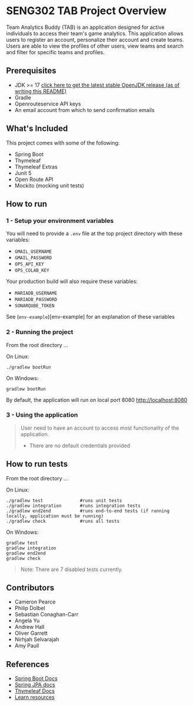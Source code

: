 # SENG302 TAB Project Overview
Team Analytics Buddy (TAB) is an application designed for active individuals to access their team's game analytics. This application allows users to register an account, personalize their account and create teams. Users are able to view the profiles of other users, view teams and search and filter for specific teams and profiles. 

## Prerequisites
- JDK >= 17 [click here to get the latest stable OpenJDK release (as of writing this README)](https://jdk.java.net/18/)
- Gradle
- Openrouteservice API keys
- An email account from which to send confirmation emails

## What's Included
This project comes with some of the following:

- Spring Boot
- Thymeleaf
- Thymeleaf Extras
- Junit 5
- Open Route API
- Mockito (mocking unit tests)

## How to run
### 1 - Setup your environment variables
You will need to provide a `.env` file at the top project directory with these variables:
- `GMAIL_USERNAME`
- `GMAIL_PASSWORD`
- `OPS_API_KEY`
- `OPS_COLAB_KEY`

Your production build will also require these variables:
- `MARIADB_USERNAME`
- `MARIADB_PASSWORD`
- `SONARQUBE_TOKEN`

See (`env-example`)[env-example] for an explanation of these variables

### 2 - Running the project
From the root directory ...

On Linux:
```
./gradlew bootRun
```

On Windows:
```
gradlew bootRun
```
 

By default, the application will run on local port 8080 [http://localhost:8080](http://localhost:8080)

### 3 - Using the application
> User need to have an account to access most functionality of the application.
> - There are no default credentials provided
> 

## How to run tests
From the root directory ...

On Linux:
```
./gradlew test              #runs unit tests
./gradlew integration       #runs integration tests
./gradlew end2end           #runs end-to-end tests (if running locally, application must be running)
./gradlew check             #runs all tests
```


On Windows:
```
gradlew test
gradlew integration
gradlew end2end
gradlew check
```
>Note: There are 7 disabled tests currently. 

## Contributors
- Cameron Pearce
- Philip Dolbel
- Sebastian Conaghan-Carr
- Angela Yu
- Andrew Hall
- Oliver Garrett
- Nirhjah Selvarajah
- Amy Paull

## References

- [Spring Boot Docs](https://docs.spring.io/spring-boot/docs/current/reference/htmlsingle/)
- [Spring JPA docs](https://docs.spring.io/spring-data/jpa/docs/current/reference/html/)
- [Thymeleaf Docs](https://www.thymeleaf.org/documentation.html)
- [Learn resources](https://learn.canterbury.ac.nz/course/view.php?id=17797&section=8)
